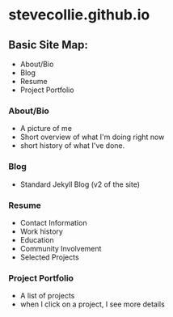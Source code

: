---
---


stevecollie.github.io
=====================



## Basic Site Map:
* About/Bio
* Blog
* Resume
* Project Portfolio

### About/Bio
* A picture of me
* Short overview of what I'm doing right now
* short history of what I've done.

### Blog

* Standard Jekyll Blog (v2 of the site)

### Resume

* Contact Information
* Work history
* Education
* Community Involvement
* Selected Projects

### Project Portfolio

* A list of projects
* when I click on a project, I see more details
